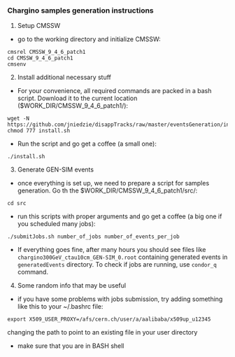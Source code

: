 ### Chargino samples generation instructions

1. Setup CMSSW

* go to the working directory and initialize CMSSW:

```
cmsrel CMSSW_9_4_6_patch1
cd CMSSW_9_4_6_patch1
cmsenv
```

2. Install additional necessary stuff

* For your convenience, all required commands are packed in a bash script. Download it to the current location ($WORK_DIR/CMSSW_9_4_6_patch1/):

```
wget -N https://github.com/jniedzie/disappTracks/raw/master/eventsGeneration/install.sh
chmod 777 install.sh
```

* Run the script and go get a coffee (a small one):

`./install.sh`

3. Generate GEN-SIM events

* once everything is set up, we need to prepare a script for samples generation. Go th the $WORK_DIR/CMSSW_9_4_6_patch1/src/:

`cd src`

* run this scripts with proper arguments and go get a coffee (a big one if you scheduled many jobs):

`./submitJobs.sh number_of_jobs number_of_events_per_job`

* If everything goes fine, after many hours you should see files like `chargino300GeV_ctau10cm_GEN-SIM_0.root` containing generated events in `generatedEvents` directory. To check if jobs are running, use `condor_q` command.


4. Some random info that may be useful

* if you have some problems with jobs submission, try adding something like this to your ~/.bashrc file:

`export X509_USER_PROXY=/afs/cern.ch/user/a/aalibaba/x509up_u12345`

changing the path to point to an existing file in your user directory

* make sure that you are in BASH shell

